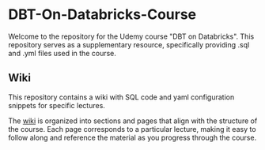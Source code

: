 # DBT-On-Databricks-Course
Welcome to the repository for the Udemy course "DBT on Databricks". This repository serves as a supplementary resource, specifically providing .sql and .yml files used in the course.

## Wiki
This repository contains a wiki with SQL code and yaml configuration snippets for specific lectures.

The [wiki](https://github.com/malvik01/DBT-On-Databricks-Course/wiki/DBT-On-Databricks-Course-%E2%80%90-Wiki) is organized into sections and pages that align with the structure of the course. Each page corresponds to a particular lecture, making it easy to follow along and reference the material as you progress through the course.
